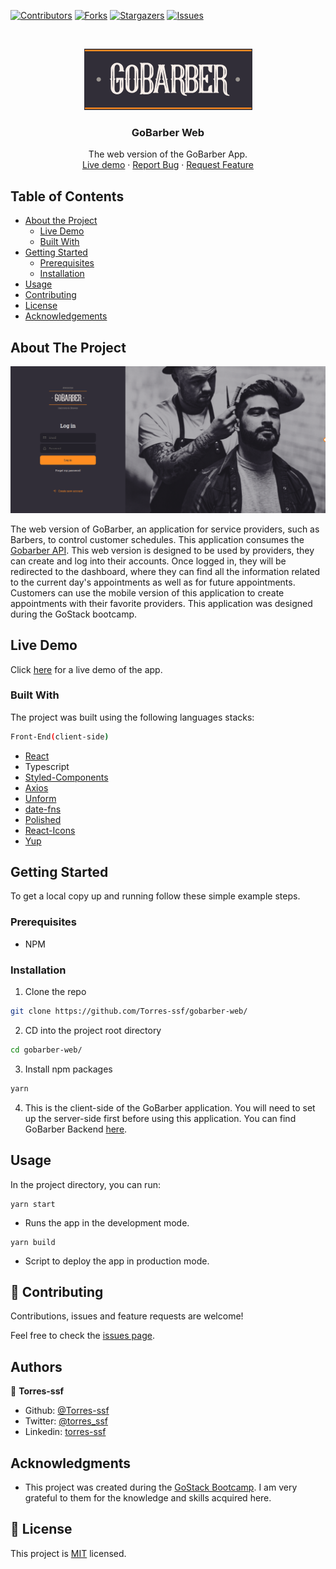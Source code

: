 [![Contributors][contributors-shield]][contributors-url]
[![Forks][forks-shield]][forks-url]
[![Stargazers][stars-shield]][stars-url]
[![Issues][issues-shield]][issues-url]

<!-- PROJECT LOGO -->
<br />
<p align="center">
    <img src="logo.png" alt="Logo" width="269" height="98">

  <h3 align="center">GoBarber Web</h3>

  <p align="center">
    The web version of the GoBarber App.
    <br />
    <a href="https://gobarber.torres-ssf.com/">Live demo</a>
    ·
    <a href="https://github.com/Torres-ssf/gobarber-web/issues">Report Bug</a>
    ·
    <a href="https://github.com/Torres-ssf/gobarber-web/issues">Request Feature</a>
  </p>
</p>

<!-- TABLE OF CONTENTS -->

## Table of Contents

- [About the Project](#about-the-project)
  - [Live Demo](#live-demo)
  - [Built With](#built-with)
- [Getting Started](#getting-started)
  - [Prerequisites](#prerequisites)
  - [Installation](#installation)
- [Usage](#usage)
- [Contributing](#contributing)
- [License](#license)
- [Acknowledgements](#acknowledgements)

<!-- ABOUT THE PROJECT -->

## About The Project

![](screen1.png)

The web version of GoBarber, an application for service providers, such as Barbers, to control customer schedules. This application consumes the [Gobarber API](https://github.com/Torres-ssf/gobarber-backend). This web version is designed to be used by providers, they can create and log into their accounts. Once logged in, they will be redirected to the dashboard, where they can find all the information related to the current day's appointments as well as for future appointments. Customers can use the mobile version of this application to create appointments with their favorite providers. This application was designed during the GoStack bootcamp.

## Live Demo

Click [here](https://gobarber.torres-ssf.com/) for a live demo of the app.

### Built With

The project was built using the following languages stacks:

```sh
Front-End(client-side)
```

- [React](https://github.com/facebook/react)
- Typescript
- [Styled-Components](https://styled-components.com/)
- [Axios](https://www.npmjs.com/package/axios)
- [Unform](https://www.npmjs.com/package/unform)
- [date-fns](https://www.npmjs.com/package/date-fns)
- [Polished](https://www.npmjs.com/package/polished)
- [React-Icons](https://react-icons.github.io/react-icons/)
- [Yup](https://www.npmjs.com/package/yup)

<!-- GETTING STARTED -->

## Getting Started

To get a local copy up and running follow these simple example steps.

### Prerequisites

- NPM

### Installation

1. Clone the repo

```sh
git clone https://github.com/Torres-ssf/gobarber-web/
```

2. CD into the project root directory

```sh
cd gobarber-web/
```

3. Install npm packages

```sh
yarn
```

4. This is the client-side of the GoBarber application. You will need to set up the server-side first before using this application. You can find GoBarber Backend [here](https://github.com/Torres-ssf/gobarber-backend).

## Usage

In the project directory, you can run:

```JS
yarn start
```
- Runs the app in the development mode.<br />

```JS
yarn build
```
- Script to deploy the app in production mode.<br />


## 🤝 Contributing

Contributions, issues and feature requests are welcome!

Feel free to check the [issues page](https://github.com/Torres-ssf/gobarber-web/issues).

## Authors

👤 **Torres-ssf**

- Github: [@Torres-ssf](https://github.com/Torres-ssf)
- Twitter: [@torres_ssf](https://twitter.com/torres_ssf)
- Linkedin: [torres-ssf](https://www.linkedin.com/in/torres-ssf/)

## Acknowledgments

- This project was created during the [GoStack Bootcamp](https://rocketseat.com.br/). I am very grateful to them for the knowledge and skills acquired here.

<!-- LICENSE -->

## 📝 License

This project is [MIT](LICENSE.md) licensed.

<!-- MARKDOWN LINKS & IMAGES -->

[contributors-shield]: https://img.shields.io/github/contributors/Torres-ssf/gobarber-backend.svg?style=flat-square
[contributors-url]: https://github.com/Torres-ssf/gobarber-web/graphs/contributors
[forks-shield]: https://img.shields.io/github/forks/Torres-ssf/gobarber-web.svg?style=flat-square
[forks-url]: https://github.com/Torres-ssf/gobarber-web/network/members
[stars-shield]: https://img.shields.io/github/stars/Torres-ssf/gobarber-web.svg?style=flat-square
[stars-url]: https://github.com/Torres-ssf/gobarber-web/stargazers
[issues-shield]: https://img.shields.io/github/issues/Torres-ssf/gobarber-web.svg?style=flat-square
[issues-url]: https://github.com/Torres-ssf/gobarber-web/issues